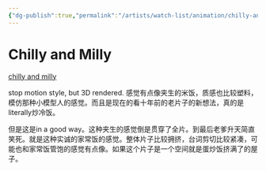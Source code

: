 ```yaml
---
{"dg-publish":true,"permalink":"/artists/watch-list/animation/chilly-and-milly/","title":"Chilly and Milly","tags":["animation","stop-motion","3D","still-frame"],"created":"2024-01-09T22:33:53.695-05:00","updated":"2024-01-11T16:50:04.148-05:00"}
---
```



# Chilly and Milly

[chilly and milly](https://www.thirteen.org/programs/pbs-online-film-festival/chilly-and-milly-dzclsg/)

stop motion style, but 3D rendered. 感觉有点像夹生的米饭，质感也比较塑料，模仿那种小模型人的感觉。而且是现在的看十年前的老片子的新想法，真的是literally炒冷饭。

但是这是in a good way。这种夹生的感觉倒是贯穿了全片。到最后老爹升天简直笑死。就是这种实诚的家常饭的感觉。整体片子比较拥挤，台词剪切比较紧凑，可能也和家常饭管饱的感觉有点像。如果这个片子是一个空间就是蛋炒饭挤满了的屋子。